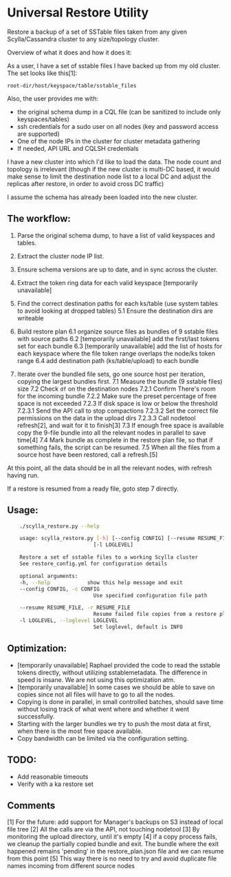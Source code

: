 # Universal Restore Utility

Restore a backup of a set of SSTable files taken from any given Scylla/Cassandra cluster to any size/topology cluster. 


Overview of what it does and how it does it:

As a user, I have a set of sstable files I have backed up from my old cluster. The set looks like this[1]:

`root-dir/host/keyspace/table/sstable_files`

Also, the user provides me with:

- the original schema dump in a CQL file (can be sanitized to include only keyspaces/tables)
- ssh credentials for a sudo user on all nodes (key and password access are supported)
- One of the node IPs in the cluster for cluster metadata gathering
- If needed, API URL and CQLSH credentials

I have a new cluster into which I'd like to load the data. The node count and topology is irrelevant (though if the new cluster 
is multi-DC based, it would make sense to limit the destination node list to a local DC and adjust the replicas after restore, 
in order to avoid cross DC traffic)

I assume the schema has already been loaded into the new cluster.

## The workflow:

1. Parse the original schema dump, to have a list of valid keyspaces and tables.
2. Extract the cluster node IP list. 
3. Ensure schema versions are up to date, and in sync across the cluster.
4. Extract the token ring data for each valid keyspace [temporarily unavailable]

5. Find the correct destination paths for each ks/table (use system tables to avoid looking at dropped tables)
  5.1 Ensure the destination dirs are writeable
6. Build restore plan
  6.1 organize source files as bundles of 9 sstable files with source paths
  6.2 [temporarily unavailable] add the first/last tokens set for each bundle
  6.3 [temporarily unavailable] add the list of hosts for each keyspace where the file token range overlaps the node/ks token range
  6.4 add destination path (ks/table/upload) to each bundle
7. Iterate over the bundled file sets, go one source host per iteration, copying the largest bundles first.
  7.1 Measure the bundle (9 sstable files) size
  7.2 Check `df` on the destination nodes
    7.2.1 Confirm There's room for the incoming bundle
    7.2.2 Make sure the preset percentage of free space is not exceeded
    7.2.3 If disk space is low or below the threshold
      7.2.3.1 Send the API call to stop compactions
      7.2.3.2 Set the correct file permissions on the data in the upload dirs
      7.2.3.3 Call nodetool refresh[2], and wait for it to finish[3]
  7.3 If enough free space is available copy the 9-file bundle into all the relevant nodes in parallel to save time[4]
  7.4 Mark bundle as complete in the restore plan file, so that if something fails, the script can be resumed.
  7.5 When all the files from a source host have been restored, call a refresh.[5]

At this point, all the data should be in all the relevant nodes, with refresh having run.

If a restore is resumed from a ready file, goto step 7 directly.


## Usage:

```sh
    ./scylla_restore.py --help

    usage: scylla_restore.py [-h] [--config CONFIG] [--resume RESUME_FILE]
                            [-l LOGLEVEL]

    Restore a set of sstable files to a working Scylla cluster
    See restore_config.yml for configuration details

    optional arguments:
    -h, --help            show this help message and exit
    --config CONFIG, -c CONFIG
                            Use specified configuration file path

    --resume RESUME_FILE, -r RESUME_FILE
                            Resume failed file copies from a restore plan file
    -l LOGLEVEL, --loglevel LOGLEVEL
                            Set loglevel, default is INFO

```

## Optimization:


- [temporarily unavailable] Raphael provided the code to read the sstable tokens directly, without utilizing sstablemetadata. The difference in speed is insane. We are not using this optimization atm.
- [temporarily unavailable] In some cases we should be able to save on copies since not all files will have to go to all the nodes.
- Copying is done in parallel, in small controlled batches, should save time without losing track of what went where and whether it went successfully.
- Starting with the larger bundles we try to push the most data at first, when there is the most free space available.
- Copy bandwidth can be limited via the configuration setting. 

## TODO:

- Add reasonable timeouts
- Verify with a ka restore set

## Comments
[1] For the future: add support for Manager's backups on S3 instead of local file tree
[2] All the calls are via the API, not touching nodetool
[3] By monitoring the upload directory, until it's empty
[4] if a copy process fails, we cleanup the partially copied bundle and exit. The bundle where the exit happened remains 'pending' in the restore_plan.json file and we can resume from this point
[5] This way there is no need to try and avoid duplicate file names incoming from different source nodes
